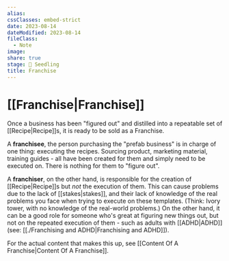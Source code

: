 ```yaml
---
alias: 
cssClasses: embed-strict
date: 2023-08-14
dateModified: 2023-08-14
fileClass:
  - Note
image: 
share: true
stage: 🌱 Seedling
title: Franchise
---
```


# [[Franchise|Franchise]]

Once a business has been "figured out" and distilled into a repeatable set of [[Recipe|Recipe]]s, it is ready to be sold as a Franchise.

A **franchisee**, the person purchasing the "prefab business" is in charge of one thing: executing the recipes. 
Sourcing product, marketing material, training guides - all have been created for them and simply need to be executed on. There is nothing for them to "figure out".

A **franchiser**, on the other hand, is responsible for the creation of [[Recipe|Recipe]]s but _not_ the execution of them. 
This can cause problems due to the lack of [[stakes|stakes]], and their lack of knowledge of the real problems you face when trying to execute on these templates. (Think: Ivory tower, with no knowledge of the real-world problems.)
On the other hand, it can be a good role for someone who's great at figuring new things out, but not on the repeated execution of them - such as adults with [[ADHD|ADHD]] (see: [[./Franchising and ADHD|Franchising and ADHD]]).

For the actual content that makes this up, see [[Content Of A Franchise|Content Of A Franchise]].
